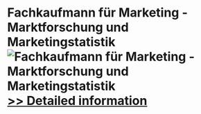 # Fachkaufmann für Marketing - Marktforschung und Marketingstatistik<br />![Fachkaufmann für Marketing - Marktforschung und Marketingstatistik](https://mycommerce.akamaized.net/api/pimages/P300381787/BIG/300381787.JPG)<br />[>> Detailed information](https://secure.shareit.com/shareit/product.html?productid=300381787&affiliateid=200057808)
